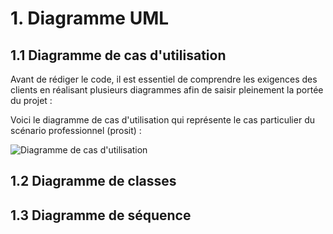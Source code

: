 # 1. Diagramme UML
##  1.1 Diagramme de cas d'utilisation

Avant de rédiger le code, il est essentiel de comprendre les exigences des clients en réalisant plusieurs diagrammes afin de saisir pleinement la portée du projet :

Voici le diagramme de cas d'utilisation qui représente le cas particulier du scénario professionnel (prosit) :

![Diagramme de cas d'utilisation](https://github.com/peio933/Prosit_3/assets/116553253/c3dd4067-a73f-41fe-9939-9bb33a9c1adf)

## 1.2 Diagramme de classes

## 1.3 Diagramme de séquence
